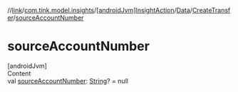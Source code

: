 //[link](../../../../index.md)/[com.tink.model.insights](../../../index.md)/[[androidJvm]InsightAction](../../index.md)/[Data](../index.md)/[CreateTransfer](index.md)/[sourceAccountNumber](source-account-number.md)



# sourceAccountNumber  
[androidJvm]  
Content  
val [sourceAccountNumber](source-account-number.md): [String](https://kotlinlang.org/api/latest/jvm/stdlib/kotlin/-string/index.html)? = null  




